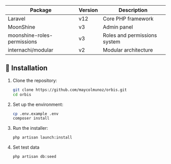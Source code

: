 | Package                     | Version | Description                  |
| --------------------------- | ------- | ---------------------------- |
| Laravel                     | v12     | Core PHP framework           |
| MoonShine                   | v3      | Admin panel                  |
| moonshine-roles-permissions | v3      | Roles and permissions system |
| internachi/modular          | v2      | Modular architecture         |

## 🚀 Installation

1. Clone the repository:

    ```bash
    git clone https://github.com/maycolmunoz/orbis.git
    cd orbis
    ```

2. Set up the environment:

    ```bash
    cp .env.example .env
    composer install
    ```

3. Run the installer:
    ```bash
    php artisan launch:install
    ```

4. Set test data
    ```sh
    php artisan db:seed
    ```
